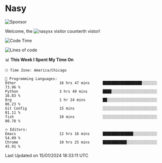 # Nasy

<!--
<p align="center">
<img height="200" src="https://github-readme-stats.vercel.app/api?username=nasyxx&count_private=true&show_icons=true&theme=dracula&include_all_commits=true"/>
<img height="200" src="https://github-readme-stats.vercel.app/api/top-langs/?username=nasyxx&theme=dracula&hide=html,jupyter+notebook&count_private=true&show_icons=true"/>
</p>

  
----------------
-->

![Sponsor](https://img.shields.io/static/v1.svg?label=Sponsor&message=%E2%9D%A4&logo=GitHub&style=flat&color=pink)
 
Welcome, the ![nasyxx visitor counter](https://count.getloli.com/get/@nasyxx?theme=rule34)th vistor!
 
<!--START_SECTION:waka-->
![Code Time](http://img.shields.io/badge/Code%20Time-4%2C224%20hrs%2039%20mins-blue)

![Lines of code](https://img.shields.io/badge/From%20Hello%20World%20I%27ve%20Written-6.3%20million%20lines%20of%20code-blue)

📊 **This Week I Spent My Time On** 

```text
🕑︎ Time Zone: America/Chicago

💬 Programming Languages: 
Other                    16 hrs 47 mins      ██████████████████░░░░░░░   73.96 % 
Python                   3 hrs 49 mins       ████░░░░░░░░░░░░░░░░░░░░░   16.83 % 
Org                      1 hr 24 mins        ██░░░░░░░░░░░░░░░░░░░░░░░   06.23 % 
Git Config               15 mins             ░░░░░░░░░░░░░░░░░░░░░░░░░   01.11 % 
fish                     10 mins             ░░░░░░░░░░░░░░░░░░░░░░░░░   00.78 % 

🔥 Editors: 
Emacs                    12 hrs 16 mins      ██████████████░░░░░░░░░░░   54.09 % 
Chrome                   10 hrs 25 mins      ███████████░░░░░░░░░░░░░░   45.91 % 
```


 Last Updated on 15/01/2024 18:33:11 UTC
<!--END_SECTION:waka-->

<!-- ![visitors](https://visitor-badge.laobi.icu/badge?page_id=nasyxx.nasyxx) -->
